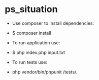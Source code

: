 # ps_situation

- Use composer to install dependencies:
- $ composer install

- To run application use:
- $ php index.php input.txt


- To run tests use:
- php vendor/bin/phpunit /tests/.
